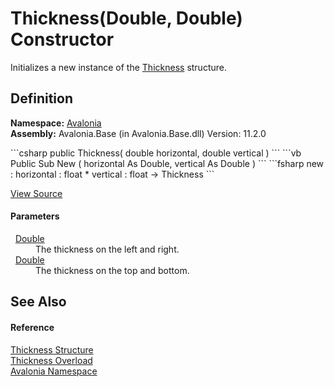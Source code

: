 # Thickness(Double, Double) Constructor


Initializes a new instance of the <a href="T_Avalonia_Thickness">Thickness</a> structure.



## Definition
**Namespace:** <a href="N_Avalonia">Avalonia</a>  
**Assembly:** Avalonia.Base (in Avalonia.Base.dll) Version: 11.2.0

<Tabs groupId="api-code-preview">
<TabItem value="csharp" label="C#">
```csharp
public Thickness(
	double horizontal,
	double vertical
)
```
</TabItem>
<TabItem value="vb" label="VB">
```vb
Public Sub New ( 
	horizontal As Double,
	vertical As Double
)
```
</TabItem>
<TabItem value="fsharp" label="F#">
```fsharp
new : 
        horizontal : float * 
        vertical : float -> Thickness
```
</TabItem>
</Tabs>



<a href="https://github.com/AvaloniaUI/Avalonia/tree/master/src/Avalonia.Base/Thickness.cs#L53" title="View the source code">View Source</a>



#### Parameters
<dl><dt>  <a href="https://learn.microsoft.com/dotnet/api/system.double" target="_blank" rel="noopener noreferrer">Double</a></dt><dd>The thickness on the left and right.</dd><dt>  <a href="https://learn.microsoft.com/dotnet/api/system.double" target="_blank" rel="noopener noreferrer">Double</a></dt><dd>The thickness on the top and bottom.</dd></dl>

## See Also


#### Reference
<a href="T_Avalonia_Thickness">Thickness Structure</a>  
<a href="Overload_Avalonia_Thickness__ctor">Thickness Overload</a>  
<a href="N_Avalonia">Avalonia Namespace</a>  

